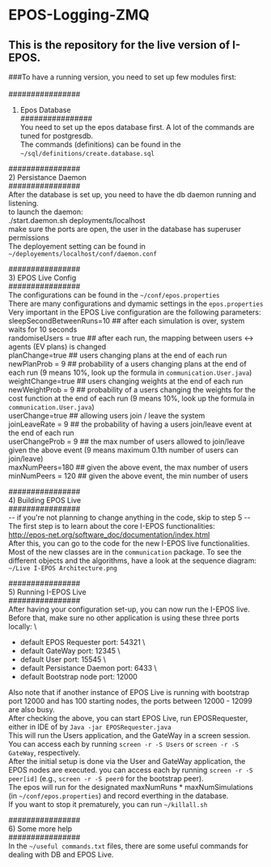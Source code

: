 # EPOS-Logging-ZMQ
## This is the repository for the live version of I-EPOS.
###To have a running version, you need to set up few modules first:
\
\
################  
1) Epos Database \
################  
You need to set up the epos database first. A lot of the commands are tuned for postgresdb. \
The commands (definitions) can be found in the `~/sql/definitions/create.database.sql` 

################  
2) Persistance Daemon \
################  
After the database is set up, you need to have the db daemon running and listening. \
to launch the daemon: \
./start.daemon.sh deployments/localhost \
make sure the ports are open, the user in the database has superuser permissions \
The deployement setting can be found in `~/deployements/localhost/conf/daemon.conf` 

################  
3) EPOS Live Config \
################  
The configurations can be found in the `~/conf/epos.properties` \
There are many configurations and dymamic settings in the `epos.properties` \
Very important in the EPOS Live configuration are the following parameters: \
sleepSecondBetweenRuns=10 ## after each simulation is over, system waits for 10 seconds \
randomiseUsers = true ## after each run, the mapping between users <-> agents (EV plans) is changed \
planChange=true ## users changing plans at the end of each run \
newPlanProb = 9 ## probability of a users changing plans at the end of each run (9 means 10%, look up the formula in `communication.User.java`) \
weightChange=true ## users changing weights at the end of each run \
newWeightProb = 9 ## probability of a users changing the weights for the cost function at the end of each run (9 means 10%, look up the formula in `communication.User.java`) \
userChange=true ## allowing users join / leave the system \
joinLeaveRate = 9 ## the probability of having a users join/leave event at the end of each run \
userChangeProb = 9 ## the max number of users allowed to join/leave given the above event (9 means maximum 0.1th number of users can join/leave) \
maxNumPeers=180 ## given the above event, the max number of users \
minNumPeers = 120 ## given the above event, the min number of users 

################  
4) Building EPOS Live \
################  
-- if you're not planning to change anything in the code, skip to step 5 -- \
The first step is to learn about the core I-EPOS functionalities: \
http://epos-net.org/software_doc/documentation/index.html \
After this, you can go to the code for the new I-EPOS live functionalities. Most of the new classes are in the `communication` package. To see the different objects and the algorithms, have a look at the sequence diagram: `~/Live I-EPOS Architecture.png` 

################  
5) Running I-EPOS Live \
################  
After having your configuration set-up, you can now run the I-EPOS live. \
Before that, make sure no other application is using these three ports locally: \
- default EPOS Requester port: 54321 \
- default GateWay port: 12345 \
- default User port: 15545 \
- default Persistance Daemon port: 6433 \
- default Bootstrap node port: 12000 


Also note that if another instance of EPOS Live is running with bootstrap port 12000 and has 100 starting nodes, the ports between 12000 - 12099 are also busy. \
After checking the above, you can start EPOS Live, run EPOSRequester, either in IDE of by `Java -jar EPOSRequester.java` \
This will run the Users application, and the GateWay in a screen session. You can access each by running `screen -r -S Users` or `screen -r -S GateWay`, respectively. \
After the initial setup is done via the User and GateWay application, the EPOS nodes are executed. you can access each by running `screen -r -S peer[id]` (e.g., `screen -r -S peer0` for the bootstrap peer). \
The epos will run for the designated maxNumRuns * maxNumSimulations (in `~/conf/epos.properties`) and record everthing in the database. \
If you want to stop it prematurely, you can run `~/killall.sh` 

################  
6) Some more help \
################  
In the `~/useful commands.txt` files, there are some useful commands for dealing with DB and EPOS Live.